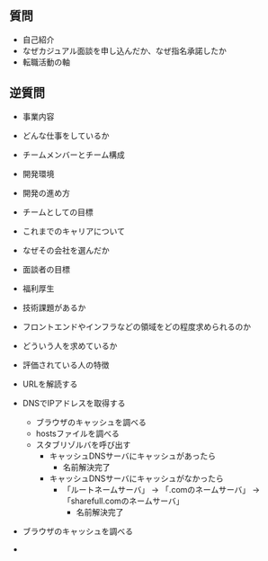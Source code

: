 ## 質問
- 自己紹介
- なぜカジュアル面談を申し込んだか、なぜ指名承諾したか
- 転職活動の軸

## 逆質問
- 事業内容
- どんな仕事をしているか
- チームメンバーとチーム構成
- 開発環境
- 開発の進め方
- チームとしての目標
- これまでのキャリアについて
- なぜその会社を選んだか
- 面談者の目標
- 福利厚生
- 技術課題があるか
- フロントエンドやインフラなどの領域をどの程度求められるのか
- どういう人を求めているか
- 評価されている人の特徴



- URLを解読する
- DNSでIPアドレスを取得する
  - ブラウザのキャッシュを調べる
  - hostsファイルを調べる
  - スタブリゾルバを呼び出す
    - キャッシュDNSサーバにキャッシュがあったら
      - 名前解決完了
    - キャッシュDNSサーバにキャッシュがなかったら
      - 「ルートネームサーバ」 → 「.comのネームサーバ」 → 「sharefull.comのネームサーバ」
        - 名前解決完了


- ブラウザのキャッシュを調べる
- 



